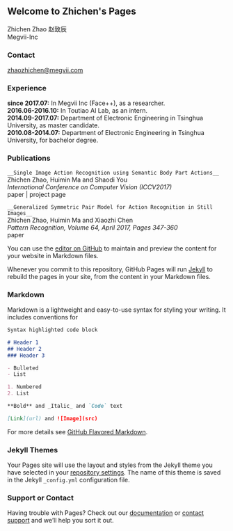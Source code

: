 ## Welcome to Zhichen's Pages

Zhichen Zhao 赵致辰  
Megvii-Inc

### Contact
zhaozhichen@megvii.com

### Experience
__since 2017.07:__ In Megvii Inc (Face++), as a researcher.  
__2016.06-2016.10:__ In Toutiao AI Lab, as an intern.  
__2014.09-2017.07:__ Department of Electronic Engineering in Tsinghua University, as master candidate.  
__2010.08-2014.07:__ Department of Electronic Engineering in Tsinghua University, for bachelor degree.

### Publications
`__Single Image Action Recognition using Semantic Body Part Actions__`  
Zhichen Zhao, Huimin Ma and Shaodi You  
_International Conference on Computer Vision (ICCV2017)_  
paper | project page  

`__Generalized Symmetric Pair Model for Action Recognition in Still Images__`  
Zhichen Zhao, Huimin Ma and Xiaozhi Chen  
_Pattern Recognition, Volume 64, April 2017, Pages 347-360_  
paper



You can use the [editor on GitHub](https://github.com/ZhichenZhao/resume/edit/master/README.md) to maintain and preview the content for your website in Markdown files.

Whenever you commit to this repository, GitHub Pages will run [Jekyll](https://jekyllrb.com/) to rebuild the pages in your site, from the content in your Markdown files.

### Markdown

Markdown is a lightweight and easy-to-use syntax for styling your writing. It includes conventions for

```markdown
Syntax highlighted code block

# Header 1
## Header 2
### Header 3

- Bulleted
- List

1. Numbered
2. List

**Bold** and _Italic_ and `Code` text

[Link](url) and ![Image](src)
```

For more details see [GitHub Flavored Markdown](https://guides.github.com/features/mastering-markdown/).

### Jekyll Themes

Your Pages site will use the layout and styles from the Jekyll theme you have selected in your [repository settings](https://github.com/ZhichenZhao/resume/settings). The name of this theme is saved in the Jekyll `_config.yml` configuration file.

### Support or Contact

Having trouble with Pages? Check out our [documentation](https://help.github.com/categories/github-pages-basics/) or [contact support](https://github.com/contact) and we’ll help you sort it out.
